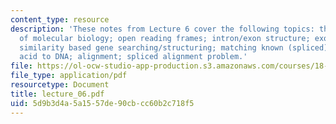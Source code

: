 ```yaml
---
content_type: resource
description: 'These notes from Lecture 6 cover the following topics: the central dogma
  of molecular biology; open reading frames; intron/exon structure; exon chaining;
  similarity based gene searching/structuring; matching known (spliced) mRNA; amino
  acid to DNA; alignment; spliced alignment problem.'
file: https://ol-ocw-studio-app-production.s3.amazonaws.com/courses/18-417-introduction-to-computational-molecular-biology-fall-2004/5d9b3d4a5a1557de90cbcc60b2c718f5_lecture_06.pdf
file_type: application/pdf
resourcetype: Document
title: lecture_06.pdf
uid: 5d9b3d4a-5a15-57de-90cb-cc60b2c718f5
---
```

